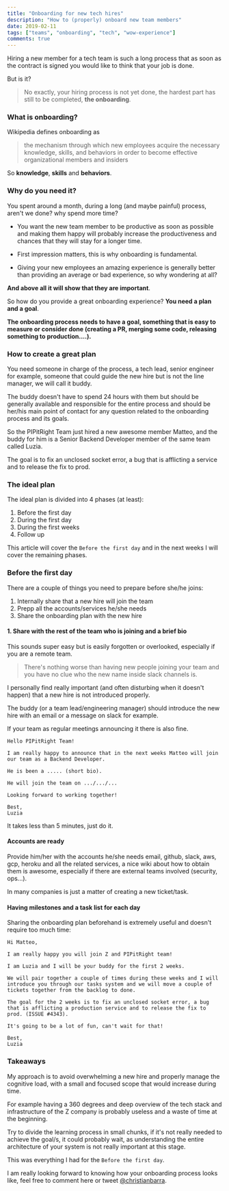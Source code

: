 ```yaml
---
title: "Onboarding for new tech hires"
description: "How to (properly) onboard new team members"
date: 2019-02-11
tags: ["teams", "onboarding", "tech", "wow-experience"]
comments: true
---
```


Hiring a new member for a tech team is such a long process that as soon as the contract is signed you would like to think that your job is done.

But is it?

> No exactly, your hiring process is not yet done, the hardest part has still to be completed, **the onboarding**.

### What is onboarding?

Wikipedia defines onboarding as

> the mechanism through which new employees acquire the necessary knowledge, skills, and behaviors in order to become effective organizational members and insiders

So **knowledge**, **skills** and **behaviors**.

### Why do you need it?

You spent around a month, during a long (and maybe painful) process, aren't we done? why spend more time?

- You want the new team member to be productive as soon as possible and making them happy will probably increase the productiveness and chances that they will stay for a longer time.

- First impression matters, this is why onboarding is fundamental.

- Giving your new employees an amazing experience is generally better than providing an average or bad experience, so why wondering at all?

__And above all it will show that they are important__.

So how do you provide a great onboarding experience? **You need a plan and a goal**.

**The onboarding process needs to have a goal, something that is easy to measure or consider done (creating a PR, merging some code, releasing something to production....).**

### How to create a great plan

You need someone in charge of the process, a tech lead, senior engineer for example, someone that could guide the new hire but is not the line manager, we will call it buddy.

The buddy doesn't have to spend 24 hours with them but should be generally available and responsible for the entire process and should be her/his main point of contact for any question related to the onboarding process and its goals.

So the PIPitRight Team just hired a new awesome member Matteo, and the buddy for him is a Senior Backend Developer member of the same team called Luzia.

The goal is to fix an unclosed socket error, a bug that is afflicting a service and to release the fix to prod.

### The ideal plan

The ideal plan is divided into 4 phases (at least):

1. Before the first day
2. During the first day
3. During the first weeks
4. Follow up

This article will cover the `Before the first day` and in the next weeks I will cover the remaining phases.

### Before the first day

There are a couple of things you need to prepare before she/he joins:

1. Internally share that a new hire will join the team
2. Prepp all the accounts/services he/she needs
3. Share the onboarding plan with the new hire

#### 1. Share with the rest of the team who is joining and a brief bio

This sounds super easy but is easily forgotten or overlooked, especially if you are a remote team.

> There's nothing worse than having new people joining your team and you have no clue who the new name inside slack channels is.

I personally find really important (and often disturbing when it doesn't happen) that a new hire is not introduced properly.

The buddy (or a team lead/engineering manager) should introduce the new hire with an email or a message on slack for example.

If your team as regular meetings announcing it there is also fine.

```
Hello PIPitRight Team!

I am really happy to announce that in the next weeks Matteo will join our team as a Backend Developer.

He is been a ..... (short bio).

He will join the team on .../.../...

Looking forward to working together!

Best,
Luzia
```

It takes less than 5 minutes, just do it.

#### Accounts are ready

Provide him/her with the accounts he/she needs email, github, slack, aws, gcp, heroku and all the related services, a nice wiki about how to obtain them is awesome, especially if there are external teams involved (security, ops...).

In many companies is just a matter of creating a new ticket/task.

#### Having milestones and a task list for each day

Sharing the onboarding plan beforehand is extremely useful and doesn't require too much time:

```
Hi Matteo,

I am really happy you will join Z and PIPitRight team!

I am Luzia and I will be your buddy for the first 2 weeks.

We will pair together a couple of times during these weeks and I will introduce you through our tasks system and we will move a couple of tickets together from the backlog to done.

The goal for the 2 weeks is to fix an unclosed socket error, a bug that is afflicting a production service and to release the fix to prod. (ISSUE #4343).

It's going to be a lot of fun, can't wait for that!

Best,
Luzia
```

### Takeaways

My approach is to avoid overwhelming a new hire and properly manage the cognitive load, with a small and focused scope that would increase during time.

For example having a 360 degrees and deep overview of the tech stack and infrastructure of the Z company is probably useless and a waste of time at the beginning.

Try to divide the learning process in small chunks, if it's not really needed to  achieve the goal/s, it could probably wait, as understanding the entire architecture of your system is not really important at this stage.

This was everything I had for the `Before the first day`.

I am really looking forward to knowing how your onboarding process looks like, feel free to comment here or tweet [@christianbarra](https://twitter.com/christianbarra).
